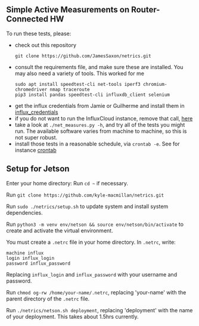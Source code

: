 ## Simple Active Measurements on Router-Connected HW

To run these tests, please:
* check out this repository
  ```
  git clone https://github.com/JamesSaxon/netrics.git
  ```
* consult the requirements file, and make sure these are installed.
  You may also need a variety of tools.  This worked for me
  ```
  sudo apt install speedtest-cli net-tools iperf3 chromium-chromedriver nmap traceroute 
  pip3 install pandas speedtest-cli influxdb_client selenium 
  ```
* get the influx credentials from Jamie or Guilherme and install them in [influx_credentials](influx_credentials.py)
* if you do not want to run the InfluxCloud instance, remove that call, [here](https://github.com/JamesSaxon/netrics/blob/master/net_measures.py#L317)
* take a look at `./net_measures.py -h`, and try all of the tests you might run.
  The available software varies from machine to machine, so this is not super robust.
* install those tests in a reasonable schedule, via `crontab -e`.  See for instance [crontab](https://github.com/JamesSaxon/netrics/blob/master/crontab)
## Setup for Jetson

Enter your home directory: Run `cd ~` if necessary. 

Run `git clone https://github.com/kyle-macmillan/netrics.git`

Run `sudo ./netrics/setup.sh` to update system and install system dependencies. 


Run `python3 -m venv env/netson && source env/netson/bin/activate` to create and activate 
the virtual environment.

You must create a `.netrc` file in your home directory. In `.netrc`, write:
```
machine influx
login influx_login
password influx_password
```
Replacing `influx_login` and `influx_password` with your username and password.

Run `chmod og-rw /home/your-name/.netrc`, replacing 'your-name' with the parent directory of 
the `.netrc` file. 

Run `./netrics/netson.sh deployment`, replacing 'deployment' with the name of your deployment.
This takes about 1.5hrs currently. 

